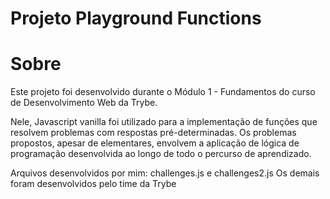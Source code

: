 # Projeto Playground Functions


# Sobre
Este projeto foi desenvolvido durante o Módulo 1 - Fundamentos do curso de Desenvolvimento Web da Trybe. 

Nele, Javascript vanilla foi utilizado para a implementação de funções que resolvem problemas com respostas pré-determinadas. 
Os problemas propostos, apesar de elementares, envolvem a aplicação de lógica de programação desenvolvida ao longo de todo o percurso de aprendizado.

Arquivos desenvolvidos por mim: challenges.js e challenges2.js
Os demais foram desenvolvidos pelo time da Trybe
